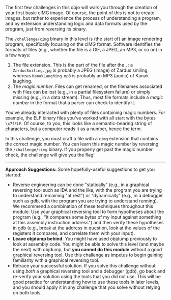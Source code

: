 The first few challenges in this dojo will walk you through the creation of your first basic cIMG image.
Of course, the point of this is not to create images, but rather to experience the process of understanding a program, and by extension understanding logic and data formats used by the program, just from reversing its binary.

The `/challenge/cimg` binary in this level is (the start of) an image rendering program, specifically focusing on the cIMG format.
Software identifies the formats of files (e.g., whether the file is a GIF, a JPEG, an MP3, or so on) in a few ways:

1. The file extension.
   This is the part of the file after the `.`: a `ZardusSmiling.jpg` is probably a JPEG (image) of Zardus smiling, whereas `KanakLaughing.mp3` is probably an MP3 (audio) of Kanak laughing.
2. The _magic number_.
   Files can get renamed, or the filenames associated with files can be lost (e.g., in a partial filesystem failure) or simply missing (e.g., in a data stream).
   Thus, most file formats include a _magic number_ in the format that a parser can check to identify it.

You've already interacted with plenty of files containing magic numbers.
For example, the ELF binary files you've worked with all start with the bytes `\x7fELF`.
Of course, to you, this looks like a semantic-bearing string of characters, but a computer reads it as a number, hence the term.

In this challenge, you must craft a file with a `cimg` extension that contains the correct magic number.
You can learn this magic number by reversing the `/challenge/cimg` binary.
If you properly get past the magic number check, the challenge will give you the flag!

----

**Approach Suggestions:**
Some hopefully-useful suggestions to get you started:

- Reverse engineering can be done "statically" (e.g., in a graphical reversing tool such as IDA and the like, with the program you are trying to understand remaining "at rest") or "dynamically" (e.g., in a debugger such as gdb, with the program you are trying to understand running).
  We recommend a combination of these techniques throughout this module.
  Use your graphical reversing tool to form hypotheses about the program (e.g., "it compares some bytes of my input against something at this assembly instruction address") and then verify these hypotheses in gdb (e.g., break at the address in question, look at the values of the registers it compares, and correlate them with your input).
- **Leave objdump behind.** You might have used objdump previously to look at assembly code.
  You might be able to solve this level (and maybe the next) with objdump, but **you cannot do this module** without a good graphical reversing tool.
  Use this challenge as impetus to begin gaining familiarity with a graphical reversing tool.
- Retrace your successful solution.
  If you solve this challenge without using _both_ a graphical reversing tool and a debugger (gdb), go back and re-verify your solution using the tools that you did not use.
  This will be good practice for understanding how to use these tools in later levels, and you should apply it in any challenge that you solve without relying on both tools.
